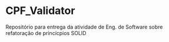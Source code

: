 # CPF_Validator
Repositório para entrega da atividade de Eng. de Software sobre refatoração de princícpios SOLID
